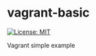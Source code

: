 # vagrant-basic

[![License: MIT](https://img.shields.io/badge/License-MIT-yellow.svg)](https://opensource.org/licenses/MIT)

Vagrant simple example
